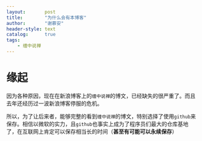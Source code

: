 ```yaml
---
layout:       post
title:        "为什么会有本博客"
author:       "谢慕安"
header-style: text
catalog:      true
tags:
    - 缠中说禅
---
```


# 缘起
因为各种原因，现在在新浪博客上的`缠中说禅`的博文，已经缺失的很严重了。而且去年还经历过一波新浪博客停服的危机。

所以，为了让后来者，能够完整的看到`缠中说禅`的博文，特别选择了使用`github`来保存。相信以微软的实力，且`github`也事实上成为了程序员们最大的仓库基地了，在互联网上肯定可以保存相当长的时间（**甚至有可能可以永续保存**）

